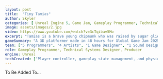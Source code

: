```yaml
---
layout: post
title:  "Tiny Tamias"
author: Skyler
categories: [ Unreal Engine 5, Game Jam, Gameplay Programmer, Technical Systems Designer ]
image: assets/images/2.jpg
video: https://www.youtube.com/watch?v=3cTqibav5Mo
excerpt: "Tamias is a brave young chipmunk who was raised by sugar gliders. His whole life, he was teased by his family because he couldn't glide. That all changes when he discovers the amazing buoyant power of bubble gum! Using this newfound skill, he must scale the magical sugar tree and help his neighbors along the way to prove that even a chipmunk can soar!!\n\nI worked on the player controller, audio implementation, and many other features."
gameSummary: "A 3D platformer made in 48 hours for Global Game Jam 2025. The theme was 'Bubble.'"
team: ["5 Programmers", "4 Artists", "1 Game Designer", "1 Sound Designer"]
role: Gameplay Programmer, Technical Systems Designer, Producer
engine: Unreal
techCreated: ["Player controller, gameplay state management, and physics.", "Movement abilities and simple upgrade system.", "World interaction, HUD, and some of the dialogue system.", "Audio event implementation through Wwise.", "Art pipeline support through implementation of various models, animations, HUD art."]
---
```


To Be Added To...